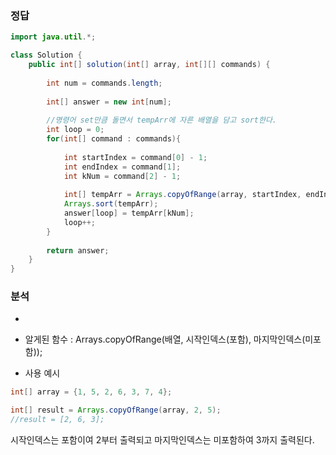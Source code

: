 ###   정답
```java
import java.util.*;

class Solution {
    public int[] solution(int[] array, int[][] commands) {
        
        int num = commands.length;
        
        int[] answer = new int[num];
        
        //명령어 set만큼 돌면서 tempArr에 자른 배열을 담고 sort한다.
        int loop = 0;
        for(int[] command : commands){
            
            int startIndex = command[0] - 1;
            int endIndex = command[1];
            int kNum = command[2] - 1;
            
            int[] tempArr = Arrays.copyOfRange(array, startIndex, endIndex);
            Arrays.sort(tempArr);
            answer[loop] = tempArr[kNum];
            loop++;
        }
        
        return answer;
    }
}
```

###   분석
-   
-   알게된 함수 : Arrays.copyOfRange(배열, 시작인덱스(포함), 마지막인덱스(미포함));

-   사용 예시

```java
int[] array = {1, 5, 2, 6, 3, 7, 4};

int[] result = Arrays.copyOfRange(array, 2, 5);
//result = [2, 6, 3];
```
시작인덱스는 포함이여 2부터 출력되고
마지막인덱스는 미포함하여 3까지 출력된다.
